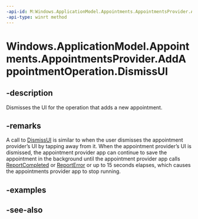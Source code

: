 ```yaml
---
-api-id: M:Windows.ApplicationModel.Appointments.AppointmentsProvider.AddAppointmentOperation.DismissUI
-api-type: winrt method
---
```


<!-- Method syntax
public void DismissUI()
-->

# Windows.ApplicationModel.Appointments.AppointmentsProvider.AddAppointmentOperation.DismissUI

## -description
Dismisses the UI for the operation that adds a new appointment.

## -remarks
A call to [DismissUI](addappointmentoperation_dismissui.md) is similar to when the user dismisses the appointment provider’s UI by tapping away from it. When the appointment provider’s UI is dismissed, the appointment provider app can continue to save the appointment in the background until the appointment provider app calls [ReportCompleted](addappointmentoperation_reportcompleted.md) or [ReportError](addappointmentoperation_reporterror.md) or up to 15 seconds elapses, which causes the appointments provider app to stop running.

## -examples

## -see-also
